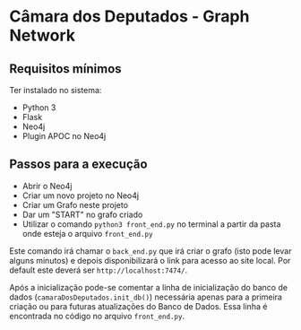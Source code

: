 # Câmara dos Deputados - Graph Network

## Requisitos mínimos
Ter instalado no sistema:
* Python 3
* Flask
* Neo4j
* Plugin APOC no Neo4j

## Passos para a execução

- Abrir o Neo4j
- Criar um novo projeto no Neo4j
- Criar um Grafo neste projeto
- Dar um "START" no grafo criado
- Utilizar o comando `python3 front_end.py` no terminal a partir da pasta onde esteja o arquivo `front_end.py`

Este comando irá chamar o `back_end.py` que irá criar o grafo (isto pode levar alguns minutos) e depois disponibilizará o link para acesso ao site local. Por default este deverá ser `http://localhost:7474/`.

Após a inicialização pode-se comentar a linha de inicialização do banco de dados (`camaraDosDeputados.init_db()`) necessária apenas para a primeira criação ou para futuras atualizações do Banco de Dados. Essa linha é encontrada no código no arquivo `front_end.py`.

